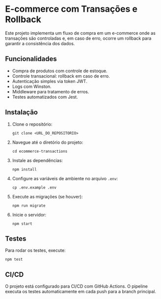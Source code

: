 # E-commerce com Transações e Rollback

Este projeto implementa um fluxo de compra em um e-commerce onde as transações são controladas e, em caso de erro, ocorre um rollback para garantir a consistência dos dados.

## Funcionalidades

- Compra de produtos com controle de estoque.
- Controle transacional: rollback em caso de erro.
- Autenticação simples via token JWT.
- Logs com Winston.
- Middleware para tratamento de erros.
- Testes automatizados com Jest.

## Instalação

1. Clone o repositório:
   ```
   git clone <URL_DO_REPOSITORIO>
   ```

2. Navegue até o diretório do projeto:
   ```
   cd ecommerce-transactions
   ```

3. Instale as dependências:
   ```
   npm install
   ```

4. Configure as variáveis de ambiente no arquivo `.env`:
   ```
   cp .env.example .env
   ```

5. Execute as migrações (se houver):
   ```
   npm run migrate
   ```

6. Inicie o servidor:
   ```
   npm start
   ```

## Testes

Para rodar os testes, execute:

```
npm test
```

## CI/CD

O projeto está configurado para CI/CD com GitHub Actions. O pipeline executa os testes automaticamente em cada push para a branch principal.
